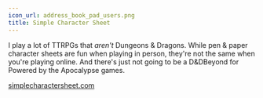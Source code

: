 ```yaml
---
icon_url: address_book_pad_users.png
title: Simple Character Sheet
---
```


I play a lot of TTRPGs that *aren't* Dungeons & Dragons. While pen & paper character sheets are fun when playing in person, they're not the same when you're playing online. And there's just not going to be a D&DBeyond for Powered by the Apocalypse games.

[simplecharactersheet.com](https://www.simplecharactersheet.com)
